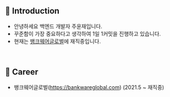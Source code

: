 ## 💁‍ Introduction
+ 안녕하세요 백엔드 개발자 주윤재입니다.
+ 꾸준함이 가장 중요하다고 생각하여 1일 1커밋을 진행하고 있습니다.
+ 현재는 [뱅크웨어글로벌](https://bankwareglobal.com/)에 재직중입니다.

<br>

## 🎈 Career
+ 뱅크웨어글로벌(https://bankwareglobal.com) (2021.5 ~ 재직중)
